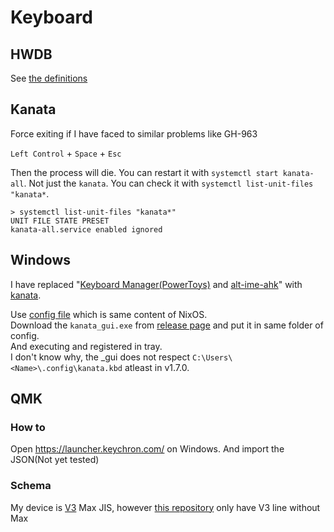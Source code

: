 # Keyboard

## HWDB

See [the definitions](https://github.com/search?q=repo%3Akachick%2Fdotfiles+extraHwdb&type=code)

## Kanata

Force exiting if I have faced to similar problems like GH-963

`Left Control` + `Space` + `Esc`

Then the process will die. You can restart it with `systemctl start kanata-all`.
Not just the `kanata`. You can check it with `systemctl list-unit-files "kanata*`.

```console
> systemctl list-unit-files "kanata*"
UNIT FILE STATE PRESET
kanata-all.service enabled ignored
```

## Windows

I have replaced "[Keyboard Manager(PowerToys)](https://github.com/microsoft/PowerToys) and [alt-ime-ahk](https://github.com/karakaram/alt-ime-ahk)" with [kanata](https://github.com/jtroo/kanata).

Use [config file](kanata.kbd) which is same content of NixOS.\
Download the `kanata_gui.exe` from [release page](https://github.com/jtroo/kanata/releases) and put it in same folder of config.\
And executing and registered in tray.\
I don't know why, the _gui does not respect `C:\Users\<Name>\.config\kanata.kbd` atleast in v1.7.0.

## QMK

### How to

Open <https://launcher.keychron.com/> on Windows. And import the JSON(Not yet tested)

### Schema

My device is [V3](https://github.com/qmk/qmk_firmware/tree/782f91a73a0f6d4128f9454509b4a207af269f8b/keyboards/keychron/v3/jis) Max JIS, however [this repository](https://github.com/qmk/qmk_firmware/tree/master/keyboards/keychron) only have V3 line without Max
